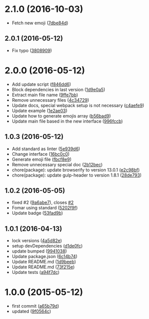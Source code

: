 <a name="2.1.0"></a>

# 2.1.0 (2016-10-03)

* Fetch new emoji ([7dbe84d](https://github.com/kikobeats/emojis-list/commit/7dbe84d))

<a name="2.0.1"></a>

## 2.0.1 (2016-05-12)

* Fix typo ([3808909](https://github.com/kikobeats/emojis-list/commit/3808909))

<a name="2.0.0"></a>

# 2.0.0 (2016-05-12)

* Add update script ([f846dd6](https://github.com/kikobeats/emojis-list/commit/f846dd6))
* Block dependencies in last version ([1d9e0a5](https://github.com/kikobeats/emojis-list/commit/1d9e0a5))
* Extract main file name ([9ffe7bb](https://github.com/kikobeats/emojis-list/commit/9ffe7bb))
* Remove unnecessary files ([4c34729](https://github.com/kikobeats/emojis-list/commit/4c34729))
* Update docs, special webpack setup is not
  necessary ([c4aefe9](https://github.com/kikobeats/emojis-list/commit/c4aefe9))
* Update example ([1e2ae03](https://github.com/kikobeats/emojis-list/commit/1e2ae03))
* Update how to generate emojis array ([b56bad9](https://github.com/kikobeats/emojis-list/commit/b56bad9))
* Update main file based in the new interface ([996fccb](https://github.com/kikobeats/emojis-list/commit/996fccb))

<a name="1.0.3"></a>

## 1.0.3 (2016-05-12)

* Add standard as linter ([5e939d6](https://github.com/kikobeats/emojis-list/commit/5e939d6))
* Change interface ([16bc0c0](https://github.com/kikobeats/emojis-list/commit/16bc0c0))
* Generate emoji file ([fbcf8e9](https://github.com/kikobeats/emojis-list/commit/fbcf8e9))
* Remove unnecessary special doc ([2b12bec](https://github.com/kikobeats/emojis-list/commit/2b12bec))
* chore(package): update browserify to version
  13.0.1 ([e2c98bf](https://github.com/kikobeats/emojis-list/commit/e2c98bf))
* chore(package): update gulp-header to version
  1.8.1 ([28de793](https://github.com/kikobeats/emojis-list/commit/28de793))

<a name="1.0.2"></a>

## 1.0.2 (2016-05-05)

* fixed #2 ([9a6abe7](https://github.com/kikobeats/emojis-list/commit/9a6abe7)),
  closes [#2](https://github.com/kikobeats/emojis-list/issues/2)
* Fomar using standard ([5202f9f](https://github.com/kikobeats/emojis-list/commit/5202f9f))
* Update badge ([53fad9b](https://github.com/kikobeats/emojis-list/commit/53fad9b))

<a name="1.0.1"></a>

## 1.0.1 (2016-04-13)

* lock versions ([4a5d82e](https://github.com/kikobeats/emojis-list/commit/4a5d82e))
* setup devDependencies ([d1de0fc](https://github.com/kikobeats/emojis-list/commit/d1de0fc))
* update bumped ([9941038](https://github.com/kikobeats/emojis-list/commit/9941038))
* Update package.json ([6c14b74](https://github.com/kikobeats/emojis-list/commit/6c14b74))
* Update README.md ([1d9beeb](https://github.com/kikobeats/emojis-list/commit/1d9beeb))
* Update README.md ([73f215e](https://github.com/kikobeats/emojis-list/commit/73f215e))
* Update tests ([a94f7dc](https://github.com/kikobeats/emojis-list/commit/a94f7dc))

<a name="1.0.0"></a>

# 1.0.0 (2015-05-12)

* first commit ([a65b79d](https://github.com/kikobeats/emojis-list/commit/a65b79d))
* updated ([9f0564c](https://github.com/kikobeats/emojis-list/commit/9f0564c))



